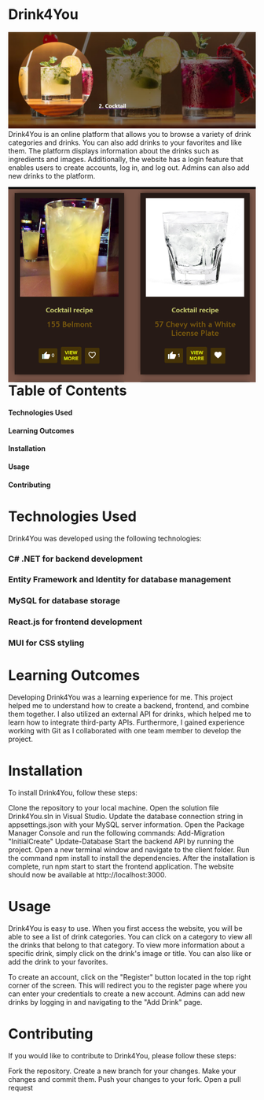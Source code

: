 # Drink4You
![CategotyExample](https://github.com/Mishanschi/Drink4You/blob/misha/Screenshot_1.png)
Drink4You is an online platform that allows you to browse a variety of drink categories and drinks. You can also add drinks to your favorites and like them. The platform displays information about the drinks such as ingredients and images. Additionally, the website has a login feature that enables users to create accounts, log in, and log out. Admins can also add new drinks to the platform.

 <img src=https://github.com/Mishanschi/Drink4You/blob/misha/Screenshot_2.png class="img-class">



# Table of Contents
#### Technologies Used
#### Learning Outcomes
#### Installation
#### Usage
#### Contributing

# Technologies Used
Drink4You was developed using the following technologies:

### C# .NET for backend development
### Entity Framework and Identity for database management
### MySQL for database storage
### React.js for frontend development
### MUI for CSS styling
# Learning Outcomes
Developing Drink4You was a learning experience for me. This project helped me to understand how to create a backend, frontend, and combine them together. I also utilized an external API for drinks, which helped me to learn how to integrate third-party APIs. Furthermore, I gained experience working with Git as I collaborated with one team member to develop the project.

# Installation
To install Drink4You, follow these steps:

Clone the repository to your local machine.
Open the solution file Drink4You.sln in Visual Studio.
Update the database connection string in appsettings.json with your MySQL server information.
Open the Package Manager Console and run the following commands:
Add-Migration "InitialCreate"
Update-Database
Start the backend API by running the project.
Open a new terminal window and navigate to the client folder.
Run the command npm install to install the dependencies.
After the installation is complete, run npm start to start the frontend application.
The website should now be available at http://localhost:3000.
# Usage
Drink4You is easy to use. When you first access the website, you will be able to see a list of drink categories. You can click on a category to view all the drinks that belong to that category. To view more information about a specific drink, simply click on the drink's image or title. You can also like or add the drink to your favorites.

To create an account, click on the "Register" button located in the top right corner of the screen. This will redirect you to the register page where you can enter your credentials to create a new account. Admins can add new drinks by logging in and navigating to the "Add Drink" page.

# Contributing
If you would like to contribute to Drink4You, please follow these steps:

Fork the repository.
Create a new branch for your changes.
Make your changes and commit them.
Push your changes to your fork.
Open a pull request


<style>
.img-class {
    width: "50%"; /* adjust this value to your preference */
    height: "50%";
    float: left;
    padding: "10px"; /* add padding to create space between images */
}
</style>

